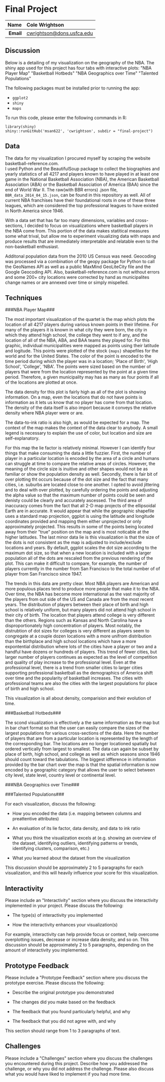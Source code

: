 Final Project
==============================

| **Name**  | Cole Wrightson  |
|----------:|:-------------|
| **Email** | cwrightson@dons.usfca.edu |

## Discussion ################

Below is a detailing of my visualization on the geography of the NBA.
The shiny app used for this project has four tabs with interactive plots: 
"NBA Player Map"
"Basketball Hotbeds"
"NBA Geographics over Time"
"Talented Populations"

The following packages must be installed prior to running the app:

- `ggplot2`
- `shiny`
- `maps`

To run this code, please enter the following commands in R:

```
library(shiny)
shiny::runGitHub('msan622', 'cwrightson', subdir = "final-project")
```

## Data ##

The data for my visualization I procured myself by scraping the website basketball-reference.com.  
I used Python and the BeautifulSoup package to collect the biographies and yearly statistics of all 4217 and players known to have played in at least one game in the National Basketball Association (NBA), the American Basketball Association (ABA) or the Basketball Association of America (BAA) since the end of World War II. The raw(with BBR errors) .json file, `BBR_data_2014_04_15.json`, can be found in this repository as well. All of current NBA franchises have their foundational roots in one of these three leagues, which are considered the top professional leagues to have existed in North America since 1946.  

With a data set that has far too many dimensions, variables and cross-sections, I decided to focus on visualizations where basketball players in the NBA come from.  This portion of the data makes statitical measures some what trival, but allow me to experiment visualizing data with maps and produce results that are immediately interpretable and relatable even to the non-basketball enthusiast. 

Additonal population data from the 2010 US Census was need.
Geocoding was processed via a combination of the geopy package for Python to call the GeoNames API as well as a public MaxMind GeoLiteCity file and the Google Geocoding API. Also, basketball-reference.com is not without errors and some 200+ city locations were corrected by hand as municipalites change names or are annexed over time or simply mispelled. 

## Techniques ##

###NBA Player Map###

The most important visualization of the quartet is the map which plots the location of all 4217 players during various known points in their lifetime. For many of the players it is known in what city they were born, the city in which they attend high school, the college they went to if any, and the location of all of the NBA, ABA, and BAA teams they played for. For this graphic, individual municipalities were mapped as points using their latitude and logitude.  This points were plotted of the stock `{maps}` shapefiles for the world and for the United States.  The color of the point is encoded to the time period during which the player was in a location; 'Place of Birth', 'High School', 'College', 'NBA'.  The points were sized based on the number of players that were from the location represented by the point at a given time period.  Therefore, a given municipality may has as many as four points if all of the locations are plotted at once. 

The data density for this plot is fairly high as all of the plot is showing information.  On a map, even the locations that do not have points is information as it lets us know that no player has come from that location.  The density of the data itself is also import because it conveys the relative density where NBA player were or are. 

The data-to-ink ratio is also high, as would be expected for a map.  The context of the map makes the context of the data clear to anybody.  A small legend is necessary to explain the use of color, but location and size are self-explanatory. 

For this map the lie factor is relatively minimal.  However I can identify four things that make consuming the data a little fuzzier. First, the number of player in a particular location is encoded by the area of a circle and humans can struggle at time to compare the relative areas of circles.  However, the meaning of the circle size is inuitive and other shapes would not be as familiar or show the population density as well. Secondly, there is fair bit of over plotting tht occurs because of the dot size and the fact that many cities, i.e. suburbs are located close to one another. I opted to avoid jittering and to deal with over plotted, by carefully ordering the points and adjusting the alpha value so that the maximum number of points could be seen and denisty could be clearly and accurately ascessed. The third area of inaccuracy comes from the fact that all 2-D map projects of the ellipsoidal Earth are in accurate.  It would appear that while the geographic shapefile uses a standard map projection, ggplot is using the latitude and longitude coordinates provided and mapping them either unprojected or only approximately projected.  This results in some of the points being located away from their "true" position on the map and is most noticable at the higher latitudes. The last minor data lie is this visualization is that the size of the dots is not consistent as the map is adjusted to include/exclude locations and years.  By default, ggplot scales the dot size according to the maximum dot size, so that when a new location is included with a larger population all of the dots are rescaled from the previous rendering of the plot.  This can make it difficult to compare, for example, the number of players currently in the number from San Francisco to the total number of of player from San Francisco since 1947.

The trends in this data are pretty clear.  Most NBA players are American and more populous places tend to produce more people that make it to the NBA. Over time, the NBA has become more international as the vast majority of the players from out side of the US and Canada are from the most recent years. The distribution of players between their place of birth and high school is relatively uniform, but many players did not attend high school in their city of birth.  The location that players attend college is very different than the others. Regions such as Kansas and North Carolina have a disproportionately high concentration of players. Most notably, the distrubtion of dot sizes for colleges is very different as players seem to congregate at a couple dozen locations with a more unifrom distribution than the birthplace and high school locations which have a more expontential distribution where lots of the cities have a player or two and a handful have dozens or hundreds of players.  This trend of fewer cities, but larger number of players continues as expected as the level of competition and quality of play increase to the professional level. Even at the professional level, there is a trend from smaller cities to larger cities supporting professional basketball as the demographics of America shift over time and the popularity of basketball increases. The cities with professional teams are also the cities with the largest populations for place of birth and high school. 

This visualization is all about density, comparision and their evolution of time. 

###Basketball Hotbeds###

The scond visualization is effectively a the same information as the map but in bar chart format so that the user can easily compare the sizes of the largest populations for various cross-sections of the data. Here the number of players that are from a particular location is represented by the length of the corresponding bar. The locations are no longer locationed spatially but ordered vertically from largest to smallest.  The data can again be subset by place of birth, high school, and college as well as which seasons since 1946 should count toward the tabulations. The biggest idfference in information provided by the bar chart over the map is that the spatial information is now encoded by a geographic category that allows the user to select between city level, state level, country level or continental level. 



###NBA Geographics over Time###


###Talented Populations###



For each visualization, discuss the following:

- How you encoded the data (i.e. mapping between columns and preattentive attributes)

- An evaluation of its lie factor, data density, and data to ink ratio

- What you think the visualization excels at (e.g. showing an overview of the dataset, identifying outliers, identifying patterns or trends, identifying clusters, comparison, etc.)

- What _you_ learned about the dataset from the visualization

This discussion should be approximately 2 to 5 paragraphs for each visualization, and this will heavily influence your score for this visualization.

## Interactivity ##

Please include an "Interactivity" section where you discuss the interactivity implemented in your project. Please discuss the following:

- The type(s) of interactivity you implemented

- How the interactivity enhances your visualization(s)

For example, interactivity can help provide focus or context, help overcome overplotting issues, decrease or increase data density, and so on. This discussion should be approximately 2 to 5 paragraphs, depending on the amount of interactivity you implemented.

## Prototype Feedback ##

Please include a "Prototype Feedback" section where you discuss the prototype exercise. Please discuss the following: 

- Describe the original prototype you demonstrated

- The changes did you make based on the feedback

- The feedback that you found particularly helpful, and why
 
- The feedback that you did not agree with, and why

This section should range from 1 to 3 paragraphs of text.

## Challenges ##

Please include a "Challenges" section where you discuss the challenges you encountered during this project. Describe how you addressed the challenge, or why you did not address the challenge. Please also discuss what you would have liked to implement if you had more time.
